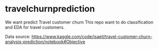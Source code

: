 # travelchurnprediction
We want predict Travel customer churn
This repo want to do classification and EDA for travel customers.

Data source: https://www.kaggle.com/code/isaell/travel-customer-churn-analysis-prediction/notebook#Objective

